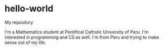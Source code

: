 # hello-world
My repository

I'm a Mathematics student at Pontifical Catholic University of Peru. I'm interested in programming and CS as well. I'm from Peru and trying to make sense out of my life.
